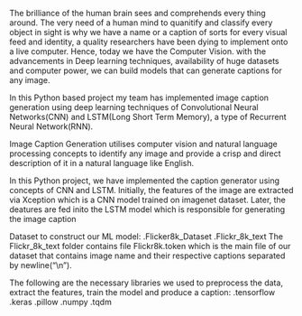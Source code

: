 The brilliance of the human brain sees and comprehends every thing around. The very need of a human mind to quanitify and classify every object in sight is why we have a name or a caption of sorts for every visual feed and identity, a quality researchers have been dying to implement onto a live computer. Hence, today we have the Computer Vision. with the advancements in Deep learning techniques, availability of huge datasets and computer power, we can build models that can generate captions for any image.

In this Python based project my team has implemented image caption generation using deep learning techniques of Convolutional Neural Networks(CNN) and LSTM(Long Short Term Memory), a type of Recurrent Neural Network(RNN).


Image Caption Generation utilises computer vision and natural language processing concepts to identify any image and provide a crisp and direct description of it in a natural language like English.

In this Python project, we have implemented the caption generator using concepts of CNN and LSTM. Initially, the features of the image are extracted via Xception which is a CNN model trained on imagenet dataset. Later, the deatures are fed inito the LSTM model which is responsible for generating the image caption


 Dataset to construct our ML model:
 .Flicker8k_Dataset 
 .Flickr_8k_text
The Flickr_8k_text folder contains file Flickr8k.token which is the main file of our dataset that contains image name and their respective captions separated by newline(“\n”). 


The following are the necessary libraries we used to preprocess the data, extract the features, train the model and produce a caption:
 .tensorflow
 .keras
 .pillow
 .numpy
 .tqdm
